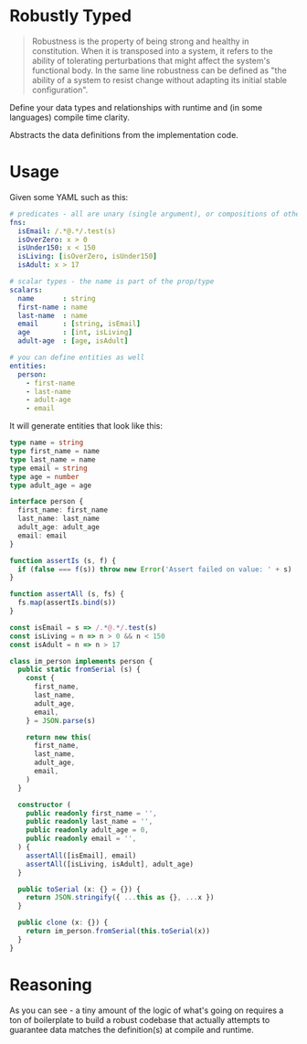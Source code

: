# Robustly Typed

> Robustness is the property of being strong and healthy in
> constitution. When it is transposed into a system, it refers to the
> ability of tolerating perturbations that might affect the system's
> functional body. In the same line robustness can be defined as "the
> ability of a system to resist change without adapting its initial
> stable configuration".

Define your data types and relationships with runtime and (in some
languages) compile time clarity.

Abstracts the data definitions from the implementation code.

# Usage

Given some YAML such as this:

```yaml
# predicates - all are unary (single argument), or compositions of others
fns:
  isEmail: /.*@.*/.test(s)
  isOverZero: x > 0
  isUnder150: x < 150
  isLiving: [isOverZero, isUnder150]
  isAdult: x > 17

# scalar types - the name is part of the prop/type
scalars:
  name       : string
  first-name : name
  last-name  : name
  email      : [string, isEmail]
  age        : [int, isLiving]
  adult-age  : [age, isAdult]

# you can define entities as well
entities:
  person:
    - first-name
    - last-name
    - adult-age
    - email
```

It will generate entities that look like this:

```typescript
type name = string
type first_name = name
type last_name = name
type email = string
type age = number
type adult_age = age

interface person {
  first_name: first_name
  last_name: last_name
  adult_age: adult_age
  email: email
}

function assertIs (s, f) {
  if (false === f(s)) throw new Error('Assert failed on value: ' + s)
}

function assertAll (s, fs) {
  fs.map(assertIs.bind(s))
}

const isEmail = s => /.*@.*/.test(s)
const isLiving = n => n > 0 && n < 150
const isAdult = n => n > 17

class im_person implements person {
  public static fromSerial (s) {
    const {
      first_name,
      last_name,
      adult_age,
      email,
    } = JSON.parse(s)

    return new this(
      first_name,
      last_name,
      adult_age,
      email,
    )
  }

  constructor (
    public readonly first_name = '',
    public readonly last_name = '',
    public readonly adult_age = 0,
    public readonly email = '',
  ) {
    assertAll([isEmail], email)
    assertAll([isLiving, isAdult], adult_age)
  }

  public toSerial (x: {} = {}) {
    return JSON.stringify({ ...this as {}, ...x })
  }

  public clone (x: {}) {
    return im_person.fromSerial(this.toSerial(x))
  }
}
```

# Reasoning

As you can see - a tiny amount of the logic of what's going on
requires a ton of boilerplate to build a robust codebase that actually
attempts to guarantee data matches the definition(s) at compile and runtime.
